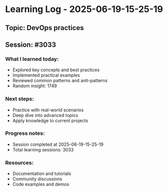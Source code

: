 # Learning Log - 2025-06-19-15-25-19

## Topic: DevOps practices
## Session: #3033

### What I learned today:
- Explored key concepts and best practices
- Implemented practical examples  
- Reviewed common patterns and anti-patterns
- Random insight: 1749

### Next steps:
- Practice with real-world scenarios
- Deep dive into advanced topics
- Apply knowledge to current projects

### Progress notes:
- Session completed at 2025-06-19-15-25-19
- Total learning sessions: 3033

### Resources:
- Documentation and tutorials
- Community discussions
- Code examples and demos
